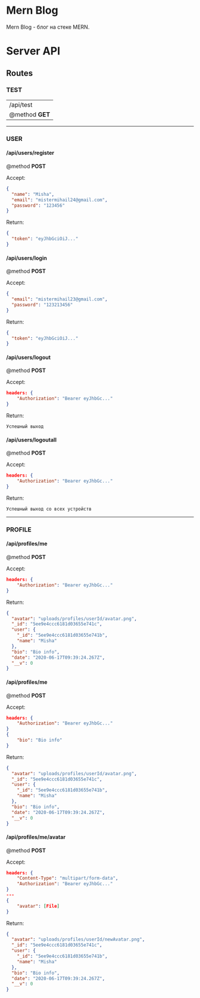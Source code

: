 # Mern Blog

Mern Blog - блог на стеке MERN.

# Server API

## Routes

### TEST

|    |
|----|
|/api/test|
|@method **GET**|

---

### USER

#### /api/users/register

@method **POST**

Accept:

```json
{
  "name": "Misha",
  "email": "mistermihail24@gmail.com",
  "password": "123456"
}
```

Return:

```json
{
  "token": "eyJhbGciOiJ..."
}
```

#### /api/users/login

@method **POST**

Accept:

```json
{
  "email": "mistermihail23@gmail.com",
  "password": "123213456"
}
```

Return:

```json
{
  "token": "eyJhbGciOiJ..."
}
```

#### /api/users/logout

@method **POST**

Accept:

```json
headers: {
    "Authorization": "Bearer eyJhbGc..."
}
```

Return:

```text
Успешный выход
```

#### /api/users/logoutall

@method **POST**

Accept:

```json
headers: {
    "Authorization": "Bearer eyJhbGc..."
}
```

Return:

```text
Успешный выход со всех устройств
```

---

### PROFILE

#### /api/profiles/me

@method **POST**

Accept:

```json
headers: {
    "Authorization": "Bearer eyJhbGc..."
}
```

Return:

```json
{
  "avatar": "uploads/profiles/userId/avatar.png",
  "_id": "5ee9e4ccc6181d03655e741c",
  "user": {
    "_id": "5ee9e4ccc6181d03655e741b",
    "name": "Misha"
  },
  "bio": "Bio info",
  "date": "2020-06-17T09:39:24.267Z",
  "__v": 0
}
```

#### /api/profiles/me

@method **POST**

Accept:

```json
headers: {
    "Authorization": "Bearer eyJhbGc..."
}
{
    "bio": "Bio info"
}
```

Return:

```json
{
  "avatar": "uploads/profiles/userId/avatar.png",
  "_id": "5ee9e4ccc6181d03655e741c",
  "user": {
    "_id": "5ee9e4ccc6181d03655e741b",
    "name": "Misha"
  },
  "bio": "Bio info",
  "date": "2020-06-17T09:39:24.267Z",
  "__v": 0
}
```

#### /api/profiles/me/avatar

@method **POST**

Accept:

```json
headers: {
    "Content-Type": "multipart/form-data",
    "Authorization": "Bearer eyJhbGc..."
}
---
{
    "avatar": [File]
}
```

Return:

```json
{
  "avatar": "uploads/profiles/userId/newAvatar.png",
  "_id": "5ee9e4ccc6181d03655e741c",
  "user": {
    "_id": "5ee9e4ccc6181d03655e741b",
    "name": "Misha"
  },
  "bio": "Bio info",
  "date": "2020-06-17T09:39:24.267Z",
  "__v": 0
}
```
